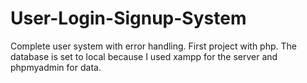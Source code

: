 # User-Login-Signup-System
Complete user system with error handling. First project with php.
The database is set to local because I used xampp for the server and phpmyadmin for data.
